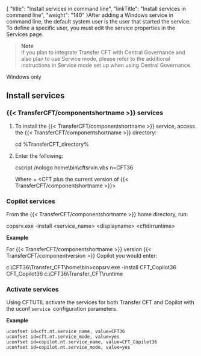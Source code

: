 {
    "title": "Install services in command line",
    "linkTitle": "Install services in command line",
    "weight": "140"
}After adding a Windows service  in command line,  the default system user  is the user that started the service. To define a specific user, you must edit the service properties  in the Services page.

> **Note**  
> If you plan to integrate Transfer CFT with Central Governance and also plan to use Service mode, please refer to the additional instructions in Service mode set up when using Central Governance.

Windows only

## Install services

### {{< TransferCFT/componentshortname  >}} services

1.  To install the {{< TransferCFT/componentshortname >}} service, access the {{< TransferCFT/componentshortname >}} directory:

    cd %TransferCFT\_directory%

2.  Enter the following:

    cscript /nologo home\\bin\\cftsrvin.vbs n=CFT36

    Where = &lt;CFT plus the current version of {{< TransferCFT/componentshortname >}}>

### Copilot services

From the {{< TransferCFT/componentshortname  >}} home directory, run:

copsrv.exe -install &lt;service\_name> &lt;displayname> &lt;cftdirruntime>

**Example**

For {{< TransferCFT/componentshortname  >}} version {{< TransferCFT/componentversion  >}} Copilot you would enter:

c:\\CFT36\\Transfer\_CFT\\home\\bin>copsrv.exe -install CFT\_Copilot36 CFT\_Copilot36 c:\\CFT36\\Transfer\_CFT\\runtime

### Activate services

Using CFTUTIL activate the services for both Transfer CFT and Copilot with the uconf `service `configuration parameters.

**Example**

```
uconfset id=cft.nt.service_name, value=CFT36
uconfset id=cft.nt.service_mode, value=yes
uconfset id=copilot.nt.service_name, value=CFT_Copilot36
uconfset id=copilot.nt.service_mode, value=yes
```
<span id="Service"></span>

## 
